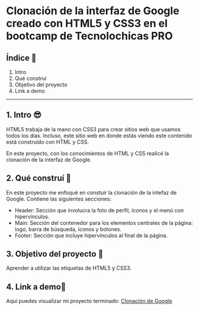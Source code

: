 # Clonación de la interfaz de Google creado con HTML5 y CSS3 en el bootcamp de Tecnolochicas PRO


## Índice 📖
1. Intro 
2. Qué construí 
3. Objetivo del proyecto 
4. Link a demo 

****

## 1. Intro 😎
HTML5 trabaja de la mano con CSS3 para crear sitios web que usamos todos los días. Incluso, este sitio web en donde estás viendo este contenido está construido con HTML y CSS.

En este proyecto, con los conocimientos de HTML y CSS realicé la clonación de la interfaz de Google.

## 2. Qué construí 🙌
En este proyecto me enfoqué en constuir la clonación de la intefaz de Google.
Contiene las siguientes secciones:

* Header: Sección que involucra la foto de perfil, íconos y el menú con hipervínculos.
* Main: Sección del contenedor para los elementos centrales de la página: logo, barra de búsqueda, íconos y botones.
* Footer: Sección que incluye hipervínculos al final de la página.

## 3. Objetivo del proyecto 🎯
Aprender a utilizar las etiquetas de HTML5 y CSS3.

## 4. Link a demo📎
Aquí puedes visualizar mi proyecto terminado: [Clonación de Google](https://helpful-druid-ba1f8e.netlify.app/)






